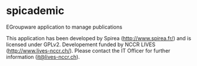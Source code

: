 spicademic
==========

EGroupware application to manage publications

This application has been developed by Spirea (http://www.spirea.fr/) 
and is licensed under GPLv2. Developement funded by NCCR LIVES 
(http://www.lives-nccr.ch/). Please contact the IT Officer for 
further information (it@lives-nccr.ch).
